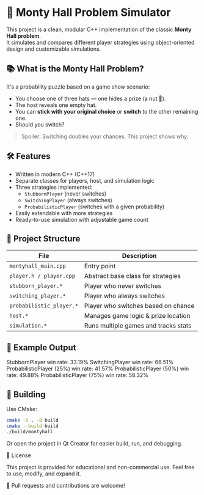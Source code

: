 # 🎩 Monty Hall Problem Simulator

This project is a clean, modular C++ implementation of the classic **Monty Hall problem**.  
It simulates and compares different player strategies using object-oriented design and customizable simulations.

## 📚 What is the Monty Hall Problem?

It's a probability puzzle based on a game show scenario:

- You choose one of three hats — one hides a prize (a nut 🌰).
- The host reveals one empty hat.
- You can **stick with your original choice** or **switch** to the other remaining one.
- Should you switch?

> Spoiler: Switching doubles your chances. This project shows why.

## 🛠️ Features

- Written in modern C++ (C++17)
- Separate classes for players, host, and simulation logic
- Three strategies implemented:
  - `StubbornPlayer` (never switches)
  - `SwitchingPlayer` (always switches)
  - `ProbabilisticPlayer` (switches with a given probability)
- Easily extendable with more strategies
- Ready-to-use simulation with adjustable game count

## 📁 Project Structure

| File                          | Description                          |
|-------------------------------|--------------------------------------|
| `montyhall_main.cpp`          | Entry point                          |
| `player.h / player.cpp`       | Abstract base class for strategies   |
| `stubborn_player.*`           | Player who never switches            |
| `switching_player.*`          | Player who always switches           |
| `probabilistic_player.*`      | Player who switches based on chance  |
| `host.*`                      | Manages game logic & prize location  |
| `simulation.*`                | Runs multiple games and tracks stats |

## 🧪 Example Output

StubbornPlayer win rate: 33.19%
SwitchingPlayer win rate: 66.51%
ProbabilisticPlayer (25%) win rate: 41.57%
ProbabilisticPlayer (50%) win rate: 49.88%
ProbabilisticPlayer (75%) win rate: 58.32%


## 🚀 Building

Use CMake:

```bash
cmake -S . -B build
cmake --build build
./build/montyhall
```

Or open the project in Qt Creator for easier build, run, and debugging.

📄 License

This project is provided for educational and non-commercial use.
Feel free to use, modify, and expand it.

🐾 Pull requests and contributions are welcome!

